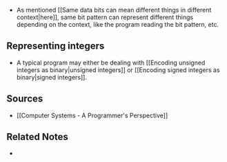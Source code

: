 - As mentioned [[Same data bits can mean different things in different context|here]], same bit pattern can represent different things depending on the context, like the program reading the bit pattern, etc.

## Representing integers
- A typical program may either be dealing with [[Encoding unsigned integers as binary|unsigned integers]] or [[Encoding signed integers as binary|signed integers]].

## Sources
- [[Computer Systems - A Programmer's Perspective]]

## Related Notes
- 